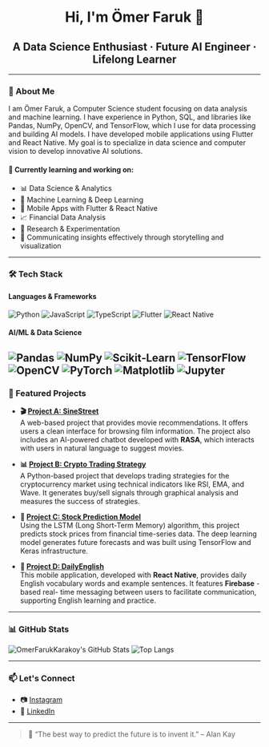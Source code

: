 <h1 align="center">Hi, I'm Ömer Faruk 👋</h1>
<h2 align="center">
  A Data Science Enthusiast · Future AI Engineer · Lifelong Learner
</h2>


---

### 🧠 About Me

I am Ömer Faruk, a Computer Science student focusing on data analysis and machine learning. I have experience in Python, SQL, and libraries like Pandas, NumPy, OpenCV, and TensorFlow, which I use for data processing and building AI models. I have developed mobile applications using Flutter and React Native. My goal is to specialize in data science and computer vision to develop innovative AI solutions.

#### 🌱 Currently learning and working on:
- 📊 Data Science & Analytics
- 🤖 Machine Learning & Deep Learning
- 📱 Mobile Apps with Flutter & React Native
- 📈 Financial Data Analysis
- 🧪 Research & Experimentation
- 💬 Communicating insights effectively through storytelling and visualization

---

### 🛠 Tech Stack

#### Languages & Frameworks
![Python](https://img.shields.io/badge/Python-3776AB?style=for-the-badge&logo=python&logoColor=white)
![JavaScript](https://img.shields.io/badge/JavaScript-F7DF1E?style=for-the-badge&logo=javascript&logoColor=black)
![TypeScript](https://img.shields.io/badge/TypeScript-3178C6?style=for-the-badge&logo=typescript&logoColor=white)
![Flutter](https://img.shields.io/badge/Flutter-02569B?style=for-the-badge&logo=flutter&logoColor=white)
![React Native](https://img.shields.io/badge/React_Native-20232A?style=for-the-badge&logo=react&logoColor=61DAFB)

#### AI/ML & Data Science
![Pandas](https://img.shields.io/badge/Pandas-150458?style=for-the-badge&logo=pandas&logoColor=white)
![NumPy](https://img.shields.io/badge/NumPy-013243?style=for-the-badge&logo=numpy&logoColor=white)
![Scikit‑Learn](https://img.shields.io/badge/Scikit--Learn-F7931E?style=for-the-badge&logo=scikit-learn&logoColor=white)
![TensorFlow](https://img.shields.io/badge/TensorFlow-FF6F00?style=for-the-badge&logo=tensorflow&logoColor=white)
![OpenCV](https://img.shields.io/badge/OpenCV-5C3EE8?style=for-the-badge&logo=opencv&logoColor=white)
![PyTorch](https://img.shields.io/badge/PyTorch-EE4C2C?style=for-the-badge&logo=pytorch&logoColor=white)
![Matplotlib](https://img.shields.io/badge/Matplotlib-11557C?style=for-the-badge&logo=matplotlib&logoColor=white)
![Jupyter](https://img.shields.io/badge/Jupyter-F37626?style=for-the-badge&logo=jupyter&logoColor=white)
---

### 🚀 Featured Projects

- **🎬 [Project A: SineStreet](https://github.com/OmerFarukKarakoy/SineStreet)**  
  A web-based project that provides movie recommendations. It offers users a clean interface for browsing film information. The project also includes an AI-powered chatbot developed with **RASA**, which interacts with users in natural language to suggest movies.

- **📊 [Project B: Crypto Trading Strategy](https://github.com/OmerFarukKarakoy/Crypto-Trading-Strategy)**  
  A Python-based project that develops trading strategies for the cryptocurrency market using technical indicators like RSI, EMA, and Wave. It generates buy/sell signals through graphical analysis and measures the success of strategies.

- **🤖 [Project C: Stock Prediction Model](https://github.com/OmerFarukKarakoy/Stock-Prediction-Model)**  
  Using the LSTM (Long Short-Term Memory) algorithm, this project predicts stock prices from financial time-series data. The deep learning model generates future forecasts and was built using TensorFlow and Keras infrastructure.

- **📱 [Project D: DailyEnglish](https://github.com/OmerFarukKarakoy/DailyEnglish)**  
  This mobile application, developed with **React Native**, provides daily English vocabulary words and example sentences. It features **Firebase** -based real- time messaging between users to facilitate communication, supporting English learning and practice.


---

### 📊 GitHub Stats

![OmerFarukKarakoy's GitHub Stats](https://github-readme-stats.vercel.app/api?username=OmerFarukKarakoy&show_icons=true&theme=tokyonight)
![Top Langs](https://github-readme-stats.vercel.app/api/top-langs/?username=OmerFarukKarakoy&layout=compact&theme=tokyonight)

---

### 📫 Let's Connect

- 📷 [Instagram](https://www.instagram.com/omerfarukkarakoy/)
- 💼 [LinkedIn](https://www.linkedin.com/in/omer-faruk-karakoy/)

---

> 🚀 “The best way to predict the future is to invent it.” – Alan Kay
